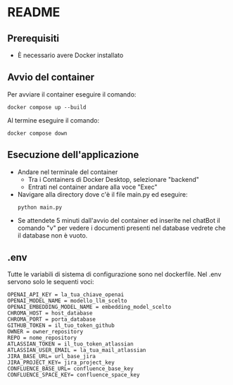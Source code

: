 # README

## Prerequisiti
- È necessario avere Docker installato

## Avvio del container
Per avviare il container eseguire il comando:
```
docker compose up --build
```

Al termine eseguire il comando:
```
docker compose down
```

## Esecuzione dell'applicazione
- Andare nel terminale del container
  - Tra i Containers di Docker Desktop, selezionare "backend"
  - Entrati nel container andare alla voce "Exec"
- Navigare alla directory dove c'è il file main.py ed eseguire:
  ```
  python main.py
  ```
- Se attendete 5 minuti dall'avvio del container ed inserite nel chatBot il comando "v" per vedere i documenti presenti nel database vedrete che il database non è vuoto.

## .env
Tutte le variabili di sistema di configurazione sono nel dockerfile. Nel .env servono solo le sequenti voci:
```
OPENAI_API_KEY = la_tua_chiave_openai
OPENAI_MODEL_NAME = modello_llm_scelto
OPENAI_EMBEDDING_MODEL_NAME = embedding_model_scelto
CHROMA_HOST = host_database
CHROMA_PORT = porta_database
GITHUB_TOKEN = il_tuo_token_github
OWNER = owner_repository
REPO = nome_repository
ATLASSIAN_TOKEN = il_tuo_token_atlassian
ATLASSIAN_USER_EMAIL = la_tua_mail_atlassian
JIRA_BASE_URL= url_base_jira
JIRA_PROJECT_KEY= jira_project_key
CONFLUENCE_BASE_URL= confluence_base_key
CONFLUENCE_SPACE_KEY= confluence_space_key
```
